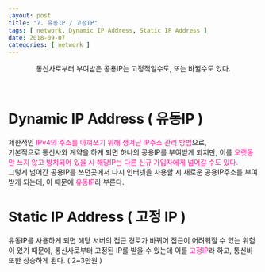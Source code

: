 ```yaml
---
layout: post
title: "7. 유동IP / 고정IP"
tags: [ network, Dynamic IP Address, Static IP Address ]
date: 2018-09-07
categories: [ network ]
---
```


<p align="center">
    통신사로부터 부여받은 공용IP는 고정적일수도, 또는 바뀔수도 있다.
</p><br/>

# Dynamic IP Address ( 유동IP )
제한적인 <font color="deeppink">IPv4의 주소를 아껴쓰기 위해 생겨난 IP주소 관리 방법</font>으로,<br/>
기본적으로 통신사와 계약을 하게 되면 하나의 공용IP를 부여받게 되지만, 이를 <font color="deeppink">오랫동안 쓰지 않고 방치되어 있을 시 해당IP는 다른 신규 가입자에게 넘어갈 수도 있다.</font><br/>
그렇게 넘어간 공용IP를 쓰던곳에서 다시 인터넷을 사용할 시 새로운 공용IP주소를 부여받게 되는데,
이 때문에 <font color="deeppink">유동IP</font>라 부른다.

# Static IP Address ( 고정 IP )
유동IP를 사용하게 되면 해당 서버의 접근 경로가 바뀌어 접근이 어려워질 수 있는 위험이 있기 때문에, 통신사로부터 고정된 IP를 받을 수 있는데 이를 <font color="deeppink">고정IP</font>라 하고, 통신비 또한 상승하게 된다. ( 2~3만원 )

<br/>